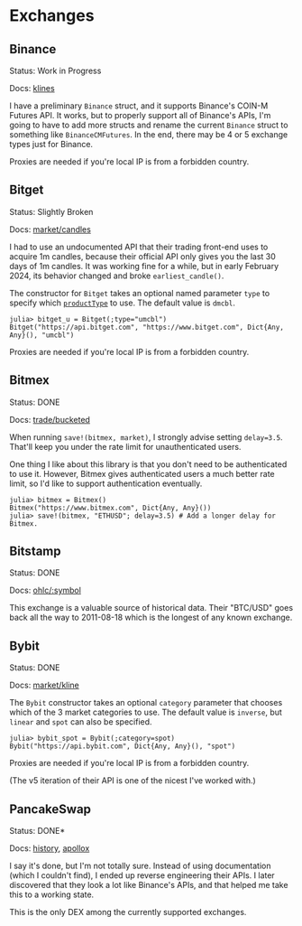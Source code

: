 # Exchanges

## Binance

Status:  Work in Progress

Docs: [klines](https://developers.binance.com/docs/derivatives/coin-margined-futures/market-data/Kline-Candlestick-Data)

I have a preliminary `Binance` struct, and it supports Binance's COIN-M Futures
API.  It works, but to properly support all of Binance's APIs, I'm going to
have to add more structs and rename the current `Binance` struct to something
like `BinanceCMFutures`.  In the end, there may be 4 or 5 exchange types just
for Binance.

Proxies are needed if you're local IP is from a forbidden country.

## Bitget

Status:  Slightly Broken

Docs: [market/candles](https://bitgetlimited.github.io/apidoc/en/mix/#get-candle-data)

I had to use an undocumented API that their trading front-end uses to acquire
1m candles, because their official API only gives you the last 30 days of 1m
candles.  It was working fine for a while, but in early February 2024, its
behavior changed and broke `earliest_candle()`.

The constructor for `Bitget` takes an optional named parameter `type` to
specify which [`productType`](https://bitgetlimited.github.io/apidoc/en/mix/#producttype)
to use.  The default value is `dmcbl`.

```julia-repl
julia> bitget_u = Bitget(;type="umcbl")
Bitget("https://api.bitget.com", "https://www.bitget.com", Dict{Any, Any}(), "umcbl")
```

Proxies are needed if you're local IP is from a forbidden country.

## Bitmex

Status:  DONE

Docs:  [trade/bucketed](https://www.bitmex.com/api/explorer/#!/Trade/Trade_getBucketed)

When running `save!(bitmex, market)`, I strongly advise setting `delay=3.5`.
That'll keep you under the rate limit for unauthenticated users.

One thing I like about this library is that you don't need to be authenticated
to use it.  However, Bitmex gives authenticated users a much better rate limit,
so I'd like to support authentication eventually.

```julia-repl
julia> bitmex = Bitmex()
Bitmex("https://www.bitmex.com", Dict{Any, Any}())
julia> save!(bitmex, "ETHUSD"; delay=3.5) # Add a longer delay for Bitmex.
```

## Bitstamp

Status:  DONE

Docs: [ohlc/:symbol](https://www.bitstamp.net/api/#tag/Market-info/operation/GetMarkets)

This exchange is a valuable source of historical data.  Their "BTC/USD" goes
back all the way to 2011-08-18 which is the longest of any known exchange.

## Bybit

Status:  DONE

Docs: [market/kline](https://bybit-exchange.github.io/docs/api-explorer/v5/market/kline)

The `Bybit` constructor takes an optional `category` parameter that
chooses which of the 3 market categories to use.  The default value is `inverse`,
but `linear` and `spot` can also be specified.

```julia-repl
julia> bybit_spot = Bybit(;category=spot)
Bybit("https://api.bybit.com", Dict{Any, Any}(), "spot")
```

Proxies are needed if you're local IP is from a forbidden country.

(The v5 iteration of their API is one of the nicest I've worked with.)

## PancakeSwap

Status:  DONE*

Docs: [history](https://benchmarks.pyth.network/v1/shims/tradingview/history?symbol=Crypto.BTC/USD&from=1736148379&to=1736238379&resolution=5), [apollox](https://apollox-finance.gitbook.io/apollox-finance/welcome/trading-on-v2/how-to-interact-directly-with-the-contract)

I say it's done, but I'm not totally sure.  Instead of using documentation
(which I couldn't find), I ended up reverse engineering their APIs.  I later
discovered that they look a lot like Binance's APIs, and that helped me take
this to a working state.

This is the only DEX among the currently supported exchanges.
